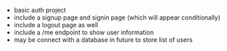 * basic auth project
* include a signup page and signin page (which will appear conditionally)
* include a logout page as well
* include a /me endpoint to show user information
* may be connect with a database in future to store list of users